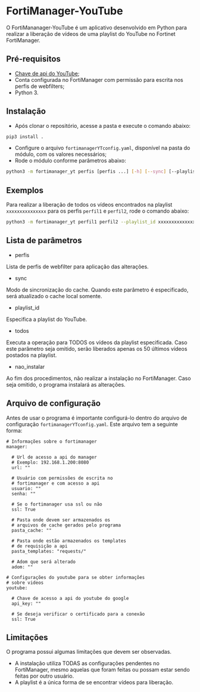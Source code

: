 # FortiManager-YouTube
O FortiMananager-YouTube é um aplicativo desenvolvido em Python para realizar a liberação de vídeos de uma playlist do YouTube no Fortinet FortiManager.

## Pré-requisitos
* [Chave de api do YouTube](https://developers.google.com/youtube/registering_an_application?hl=pt-br);
* Conta configurada no FortiManager com permissão para escrita nos perfis de webfilters;
* Python 3.

## Instalação
* Após clonar o repositório, acesse a pasta e execute o comando abaixo:
```bash
pip3 install .
```
* Configure o arquivo `fortimanagerYTconfig.yaml`, disponível na pasta do módulo, com os valores necessários;
* Rode o módulo conforme parâmetros abaixo:
```bash
python3 -m fortimanager_yt perfis [perfis ...] [-h] [--sync] [--playlist_id PLAYLIST_ID] [--todos] [--nao_instalar]
```

## Exemplos 
Para realizar a liberação de todos os vídeos encontrados na playlist `xxxxxxxxxxxxxxx` para os perfis `perfil1` e `perfil2`, rode o comando abaixo:
```bash
python3 -m fortimanager_yt perfil1 perfil2 --playlist_id xxxxxxxxxxxxxxx --todos
```

## Lista de parâmetros
* perfis

Lista de perfis de webfilter para aplicação das alterações.

* sync

Modo de sincronização do cache. Quando este parâmetro é especificado, será atualizado o cache local somente.

* playlist_id

Especifica a playlist do YouTube.

* todos

Executa a operação para TODOS os vídeos da playlist especificada. Caso este parâmetro seja omitido, serão liberados apenas os 50 últimos vídeos postados na playlist.

* nao_instalar

Ao fim dos procedimentos, não realizar a instalação no FortiManager. Caso seja omitido, o programa instalará as alterações.

## Arquivo de configuração
Antes de usar o programa é importante configurá-lo dentro do arquivo de configuração `fortimanagerYTconfig.yaml`.
Este arquivo tem a seguinte forma:
```
# Informações sobre o fortimanager
manager:

  # Url de acesso a api do manager
  # Exemplo: 192.168.1.200:8080
  url: ""

  # Usuário com permissões de escrita no 
  # fortimanager e com acesso a api
  usuario: ""
  senha: ""

  # Se o fortimanager usa ssl ou não
  ssl: True

  # Pasta onde devem ser armazenados os
  # arquivos de cache gerados pelo programa
  pasta_cache: ""

  # Pasta onde estão armazenados os templates
  # de requisição a api
  pasta_templates: "requests/"

  # Adom que será alterado
  adom: ""

# Configurações do youtube para se obter informações 
# sobre videos
youtube:
  
  # Chave de acesso a api do youtube do google
  api_key: ""

  # Se deseja verificar o certificado para a conexão
  ssl: True
```

## Limitações
O programa possui algumas limitações que devem ser observadas.

* A instalação utiliza TODAS as configurações pendentes no FortiManager, mesmo aquelas que foram feitas ou possam estar sendo feitas por outro usuário.
* A playlist é a única forma de se encontrar vídeos para liberação.

